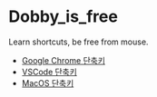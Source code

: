 # Dobby_is_free

Learn shortcuts, be free from mouse.

- [Google Chrome 단축키](https://support.google.com/chrome/answer/157179?hl=ko)
- [VSCode 단축키](https://demun.github.io/vscode-tutorial/shortcuts/)
- [MacOS 단축키](https://support.apple.com/ko-kr/HT201236)
